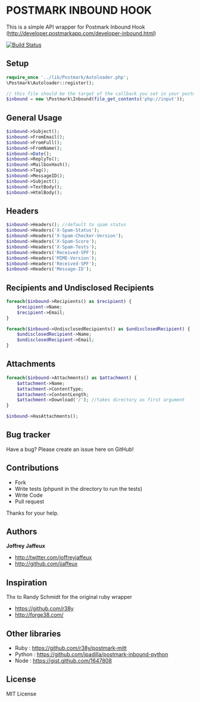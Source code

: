 POSTMARK INBOUND HOOK
=====================

This is a simple API wrapper for Postmark Inbound Hook (http://developer.postmarkapp.com/developer-inbound.html)

[![Build Status](https://secure.travis-ci.org/jjaffeux/postmark-inbound-php.png?branch=master)](http://travis-ci.org/jjaffeux/postmark-inbound-php)


Setup
-----

``` php
require_once '../lib/Postmark/Autoloader.php';
\Postmark\Autoloader::register();

// this file should be the target of the callback you set in your postmark account
$inbound = new \Postmark\Inbound(file_get_contents('php://input'));
``` 

General Usage
-------------

``` php
$inbound->Subject();
$inbound->FromEmail();
$inbound->FromFull();
$inbound->FromName();
$inbound->Date();
$inbound->ReplyTo();
$inbound->MailboxHash();
$inbound->Tag();
$inbound->MessageID();
$inbound->Subject();
$inbound->TextBody();
$inbound->HtmlBody();
``` 

Headers
-------

``` php
$inbound->Headers(); //default to spam status
$inbound->Headers('X-Spam-Status');
$inbound->Headers('X-Spam-Checker-Version');
$inbound->Headers('X-Spam-Score');
$inbound->Headers('X-Spam-Tests');
$inbound->Headers('Received-SPF');
$inbound->Headers('MIME-Version');
$inbound->Headers('Received-SPF');
$inbound->Headers('Message-ID');
``` 


Recipients and Undisclosed Recipients
-------------------------------------

``` php
foreach($inbound->Recipients() as $recipient) {
	$recipient->Name;
	$recipient->Email;
}

foreach($inbound->UndisclosedRecipients() as $undisclosedRecipient) {
	$undisclosedRecipient->Name;
	$undisclosedRecipient->Email;
}
``` 

Attachments
-------------------------------------

``` php
foreach($inbound->Attachments() as $attachment) {
	$attachment->Name;
	$attachment->ContentType;
	$attachment->ContentLength;
	$attachment->Download('/'); //takes directory as first argument
}

$inbound->HasAttachments();
``` 


Bug tracker
-----------

Have a bug? Please create an issue here on GitHub!


Contributions
-------------

* Fork
* Write tests (phpunit in the directory to run the tests)
* Write Code
* Pull request

Thanks for your help.


Authors
-------

**Joffrey Jaffeux**

+ http://twitter.com/joffreyjaffeux
+ http://github.com/jjaffeux

Inspiration
-----------

Thx to Randy Schmidt for the original ruby wrapper

+ https://github.com/r38y
+ http://forge38.com/


Other libraries
---------------

+ Ruby : https://github.com/r38y/postmark-mitt
+ Python : https://github.com/jpadilla/postmark-inbound-python
+ Node : https://gist.github.com/1647808


License
---------------------

MIT License